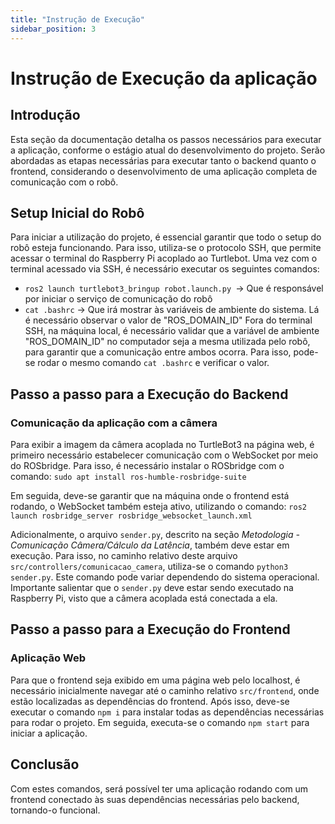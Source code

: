 ```yaml
---
title: "Instrução de Execução"
sidebar_position: 3
---
```


# Instrução de Execução da aplicação
## Introdução
Esta seção da documentação detalha os passos necessários para executar a aplicação, conforme o estágio atual do desenvolvimento do projeto. Serão abordadas as etapas necessárias para executar tanto o backend quanto o frontend, considerando o desenvolvimento de uma aplicação completa de comunicação com o robô.

## Setup Inicial do Robô
Para iniciar a utilização do projeto, é essencial garantir que todo o setup do robô esteja funcionando. Para isso, utiliza-se o protocolo SSH, que permite acessar o terminal do Raspberry Pi acoplado ao Turtlebot.
Uma vez com o terminal acessado via SSH, é necessário executar os seguintes comandos:
- `ros2 launch turtlebot3_bringup robot.launch.py `-> Que é responsável por iniciar o serviço de comunicação do robô
- `cat .bashrc` -> Que irá mostrar às variáveis de ambiente do sistema. Lá é necessário observar o valor de "ROS_DOMAIN_ID"
Fora do terminal SSH, na máquina local, é necessário validar que a variável de ambiente "ROS_DOMAIN_ID" no computador seja a mesma utilizada pelo robô, para garantir que a comunicação entre ambos ocorra. Para isso, pode-se rodar o mesmo comando `cat .bashrc` e verificar o valor.

## Passo a passo para a Execução do Backend
### Comunicação da aplicação com a câmera
Para exibir a imagem da câmera acoplada no TurtleBot3 na página web, é primeiro necessário estabelecer comunicação com o WebSocket por meio do ROSbridge. Para isso, é necessário instalar o ROSbridge com o comando:
`sudo apt install ros-humble-rosbridge-suite`

Em seguida, deve-se garantir que na máquina onde o frontend está rodando, o WebSocket também esteja ativo, utilizando o comando:
`ros2 launch rosbridge_server rosbridge_websocket_launch.xml`

Adicionalmente, o arquivo `sender.py`, descrito na seção *Metodologia - Comunicação Câmera/Cálculo da Latência*, também deve estar em execução. Para isso, no caminho relativo deste arquivo `src/controllers/comunicacao_camera`, utiliza-se o comando `python3 sender.py`. Este comando pode variar dependendo do sistema operacional. Importante salientar que o `sender.py` deve estar sendo executado na Raspberry Pi, visto que a câmera acoplada está conectada a ela.

## Passo a passo para a Execução do Frontend
### Aplicação Web
Para que o frontend seja exibido em uma página web pelo localhost, é necessário inicialmente navegar até o caminho relativo `src/frontend`, onde estão localizadas as dependências do frontend. Após isso, deve-se executar o comando `npm i` para instalar todas as dependências necessárias para rodar o projeto. Em seguida, executa-se o comando `npm start` para iniciar a aplicação.

## Conclusão
Com estes comandos, será possível ter uma aplicação rodando com um frontend conectado às suas dependências necessárias pelo backend, tornando-o funcional.

